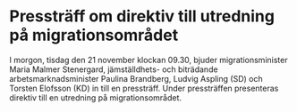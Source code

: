 # Pressträff om direktiv till utredning på migrationsområdet

I morgon, tisdag den 21 november klockan 09.30, bjuder migrationsminister Maria Malmer Stenergard, jämställdhets- och biträdande arbetsmarknadsminister Paulina Brandberg, Ludvig Aspling (SD) och Torsten Elofsson (KD) in till en pressträff. Under pressträffen presenteras direktiv till en utredning på migrationsområdet.
